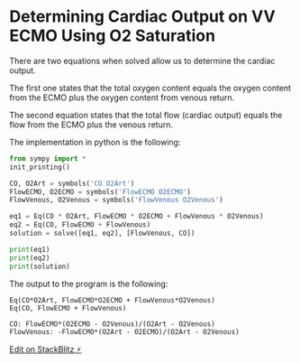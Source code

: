 # Determining Cardiac Output on VV ECMO Using O2 Saturation

There are two equations when solved allow us to determine the cardiac output. 

The first one states that the total oxygen content equals the oxygen content from the ECMO plus the oxygen content from venous return. 

The second equation states that the total flow (cardiac output) equals the flow from the ECMO plus the venous return.

The implementation in python is the following: 

```python
from sympy import *
init_printing()

CO, O2Art = symbols('CO O2Art')
FlowECMO, O2ECMO = symbols('FlowECMO O2ECMO')
FlowVenous, O2Venous = symbols('FlowVenous O2Venous')

eq1 = Eq(CO * O2Art, FlowECMO * O2ECMO + FlowVenous * O2Venous)
eq2 = Eq(CO, FlowECMO + FlowVenous)
solution = solve([eq1, eq2], [FlowVenous, CO])

print(eq1)
print(eq2)
print(solution)
```

The output to the program is the following:

```
Eq(CO*O2Art, FlowECMO*O2ECMO + FlowVenous*O2Venous)
Eq(CO, FlowECMO + FlowVenous)

CO: FlowECMO*(O2ECMO - O2Venous)/(O2Art - O2Venous)
FlowVenous: -FlowECMO*(O2Art - O2ECMO)/(O2Art - O2Venous)

```

[Edit on StackBlitz ⚡️](https://stackblitz.com/edit/coecmo)
